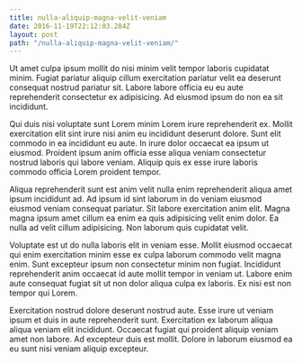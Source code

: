 ```yaml
---
title: nulla-aliquip-magna-velit-veniam
date: 2016-11-19T22:12:03.284Z
layout: post
path: "/nulla-aliquip-magna-velit-veniam/"
---
```


Ut amet culpa ipsum mollit do nisi minim velit tempor laboris cupidatat minim. Fugiat pariatur aliquip cillum exercitation pariatur velit ea deserunt consequat nostrud pariatur sit. Labore labore officia eu eu aute reprehenderit consectetur ex adipisicing. Ad eiusmod ipsum do non ea sit incididunt.

Qui duis nisi voluptate sunt Lorem minim Lorem irure reprehenderit ex. Mollit exercitation elit sint irure nisi anim eu incididunt deserunt dolore. Sunt elit commodo in ea incididunt eu aute. In irure dolor occaecat ea ipsum ut eiusmod. Proident ipsum anim officia esse aliqua veniam consectetur nostrud laboris qui labore veniam. Aliquip quis ex esse irure laboris commodo officia Lorem proident tempor.

Aliqua reprehenderit sunt est anim velit nulla enim reprehenderit aliqua amet ipsum incididunt ad. Ad ipsum id sint laborum in do veniam eiusmod eiusmod veniam consequat pariatur. Sit labore exercitation anim elit. Magna magna ipsum amet cillum ea enim ea quis adipisicing velit enim dolor. Ea nulla ad velit cillum adipisicing. Non laborum quis cupidatat velit.

Voluptate est ut do nulla laboris elit in veniam esse. Mollit eiusmod occaecat qui enim exercitation minim esse ex culpa laborum commodo velit magna enim. Sunt excepteur ipsum non consectetur minim non fugiat. Incididunt reprehenderit anim occaecat id aute mollit tempor in veniam ut. Labore enim aute consequat fugiat sit ut non dolor aliqua culpa ex laboris. Ex nisi est non tempor qui Lorem.

Exercitation nostrud dolore deserunt nostrud aute. Esse irure ut veniam ipsum et duis in aute reprehenderit sunt. Exercitation ex laborum aliqua aliqua veniam elit incididunt. Occaecat fugiat qui proident aliquip veniam amet non labore. Ad excepteur duis est mollit. Dolore in laborum eiusmod ea eu sunt nisi veniam aliquip excepteur.